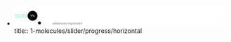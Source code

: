 - ![](https://raw.githubusercontent.com/cybercongress/prism/img-upload/components/1-molecules/progress-bar/horizontal.png)
  title:: 1-molecules/slider/progress/horizontal
